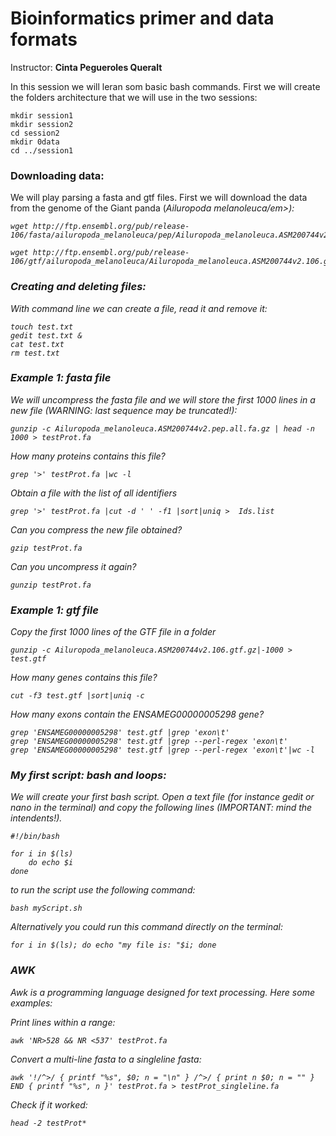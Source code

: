 # Bioinformatics primer and data formats

Instructor: **Cinta Pegueroles Queralt**


In this session we will leran som basic bash commands. First we will create the folders architecture that we will use in the two sessions:

```
mkdir session1
mkdir session2
cd session2
mkdir 0data
cd ../session1
```

### Downloading data:
We will play parsing a fasta and gtf files. First we will download the data from the genome of the Giant panda (<em>Ailuropoda melanoleuca/em>):

```
wget http://ftp.ensembl.org/pub/release-106/fasta/ailuropoda_melanoleuca/pep/Ailuropoda_melanoleuca.ASM200744v2.pep.all.fa.gz

wget http://ftp.ensembl.org/pub/release-106/gtf/ailuropoda_melanoleuca/Ailuropoda_melanoleuca.ASM200744v2.106.gtf.gz
```
    
### Creating and deleting files:
With command line we can create a file, read it and remove it:

```
touch test.txt
gedit test.txt &
cat test.txt
rm test.txt
```

### Example 1: fasta file
We will uncompress the fasta file and we will store the first 1000 lines in a new file (WARNING: last sequence may be truncated!):

```
gunzip -c Ailuropoda_melanoleuca.ASM200744v2.pep.all.fa.gz | head -n 1000 > testProt.fa
```
How many proteins contains this file?

```
grep '>' testProt.fa |wc -l
```
Obtain a file with the list of all identifiers

```
grep '>' testProt.fa |cut -d ' ' -f1 |sort|uniq >  Ids.list
```
Can you compress the new file obtained?

```
gzip testProt.fa 
```
Can you uncompress it again?

```
gunzip testProt.fa 
```

### Example 1: gtf file
    
Copy the first 1000 lines of the GTF file in a folder 
```
gunzip -c Ailuropoda_melanoleuca.ASM200744v2.106.gtf.gz|-1000 > test.gtf 
```
How many genes contains this file?
```
cut -f3 test.gtf |sort|uniq -c
```
How many exons contain the ENSAMEG00000005298 gene?
```
grep 'ENSAMEG00000005298' test.gtf |grep 'exon\t'
grep 'ENSAMEG00000005298' test.gtf |grep --perl-regex 'exon\t'
grep 'ENSAMEG00000005298' test.gtf |grep --perl-regex 'exon\t'|wc -l
```

### My first script: bash and loops:
We will create your first bash script. Open a text file (for instance gedit or nano in the terminal) and copy the following lines (IMPORTANT: mind the intendents!).

```
#!/bin/bash

for i in $(ls)
	do echo $i
done
```
    
to run the script use the following command:
```
bash myScript.sh
```

Alternatively you could run this command directly on the terminal:
    
```
for i in $(ls); do echo "my file is: "$i; done
```
### AWK    
    
Awk is a programming language designed for text processing. Here some examples:

Print lines within a range:
```
awk 'NR>528 && NR <537' testProt.fa
```
Convert a multi-line fasta to a singleline fasta:
```
awk '!/^>/ { printf "%s", $0; n = "\n" } /^>/ { print n $0; n = "" } END { printf "%s", n }' testProt.fa > testProt_singleline.fa
```
Check if it worked:
```
head -2 testProt*
```
